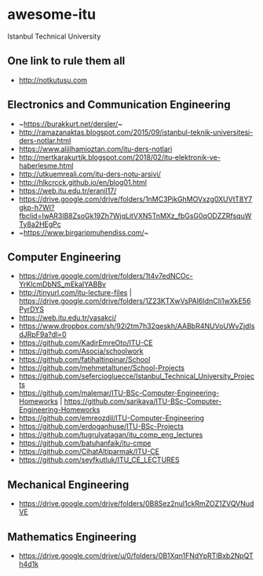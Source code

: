 # awesome-itu
Istanbul Technical University
## One link to rule them all 
- http://notkutusu.com

## Electronics and Communication Engineering
- ~https://burakkurt.net/dersler/~
- http://ramazanaktas.blogspot.com/2015/09/istanbul-teknik-universitesi-ders-notlar.html
- https://www.aliilhamioztan.com/itu-ders-notlari
- http://mertkarakurtjk.blogspot.com/2018/02/itu-elektronik-ve-haberlesme.html
- http://utkuemreali.com/itu-ders-notu-arsivi/
- http://hlkcrcck.github.io/en/blog01.html
- https://web.itu.edu.tr/eranil17/
- https://drive.google.com/drive/folders/1nMC3PjkGhMOVxzg0XUVtT8Y7gkp-h7WI?fbclid=IwAR3lB8ZsoGk19Zh7WjqLitVXN5TnMXz_fbGsG0qODZZRfsquWTy8a2HEgPc
- ~https://www.birgaripmuhendiss.com/~

## Computer Engineering
- https://drive.google.com/drive/folders/1t4v7edNCOc-YrKlcmDbNS_mEkaIYABBv
- http://tinyurl.com/itu-lecture-files | https://drive.google.com/drive/folders/1Z23KTXwVsPAl6IdnCIi1wXkE56PyrDYS
- https://web.itu.edu.tr/yasakci/
- https://www.dropbox.com/sh/92i2tm7h32qeskh/AABbR4NUVoUWvZjdIsdJRpF9a?dl=0
- https://github.com/KadirEmreOto/ITU-CE
- https://github.com/Asocia/schoolwork
- https://github.com/fatihaltinpinar/School
- https://github.com/mehmetaltuner/School-Projects
- https://github.com/seferciogluecce/Istanbul_Technical_University_Projects
- https://github.com/malemar/ITU-BSc-Computer-Engineering-Homeworks | https://github.com/sarikaya/ITU-BSc-Computer-Engineering-Homeworks
- https://github.com/emreozdil/ITU-Computer-Engineering
- https://github.com/erdoganhuse/ITU-BSc-Projects
- https://github.com/tugrulyatagan/itu_comp_eng_lectures
- https://github.com/batuhanfaik/itu-cmpe
- https://github.com/CihatAltiparmak/ITU-CE
- https://github.com/seyfkutluk/ITU_CE_LECTURES

## Mechanical Engineering
- https://drive.google.com/drive/folders/0B8Sez2nul1ckRmZOZ1ZVQVNudVE

## Mathematics Engineering
- https://drive.google.com/drive/u/0/folders/0B1Xqn1FNdYpRTlBxb2NpQTh4d1k
